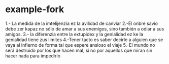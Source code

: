 # example-fork

1.- La medida de la imtelijenzia ez la avilidad de canviar
2.-El onbre savio debe zer kapaz no sólo de amar a sus enemigos, sino también a odiar a sus amigos.
3.- la diferenzia entre la extupidex y la genialidad ez ke la genialidad tiene zus limites
4.-Tener tacto es saber decirle a alguien que se vaya al infierno de forma tal que espere ansioso el viaje
5.-El mundo no será destruido por los que hacen mal, si no por aquellos que miran sin hacer nada para impedirlo

